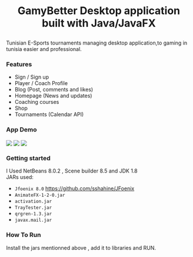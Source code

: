 <h1> <p align="center" color="#989898">
 GamyBetter Desktop application built with Java/JavaFX
</p></h1>
<p>Tunisian E-Sports tournaments managing desktop application,to gaming in tunisia easier and professional.</p>


<h3> <p>
 Features
</p></h3>

- Sign / Sign up
- Player / Coach Profile  
- Blog (Post, comments and likes)
- Homepage (News and updates)  
- Coaching courses  
- Shop
- Tournaments (Calendar API)  
</p>

<h3> 
App Demo
</p></h3>
<img align="center" src="https://user-images.githubusercontent.com/74874821/170849012-49302b28-169b-46d3-bd16-21c8486c2d29.png">
<img align="center" src="https://user-images.githubusercontent.com/74874821/170849011-a98d6fba-e8e8-4e38-a674-bf579725d8dd.png">
<img align="center" src="https://user-images.githubusercontent.com/74874821/170849015-3ccdc263-857b-482a-9f7c-e3a0eb8781b0.png">



<h3> <p>
Getting started
</p></h3>
I Used NetBeans 8.0.2 , Scene builder 8.5 and JDK 1.8
<br> JARs used:

- `Jfoenix 8.0` https://github.com/sshahine/JFoenix
- `AnimateFX-1-2-0.jar`
- `activation.jar`
- `TrayTester.jar`
- `qrgren-1.3.jar`
- `javax.mail.jar`

<h3> <p>
How To Run
</p></h3>
 Install the jars mentionned above , add it to libraries and RUN.
